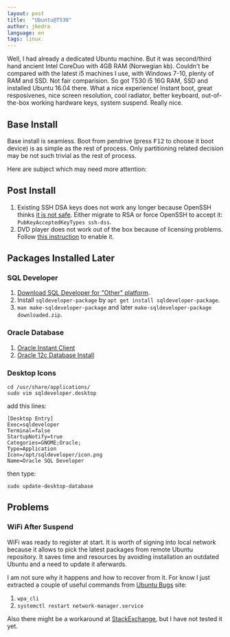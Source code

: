 ```yaml
---
layout: post
title:  "Ubuntu@T530"
author: jkedra
language: en
tags: linux
---
```


Well, I had already a dedicated Ubuntu machine. But it was second/third hand
ancient Intel CoreDuo with 4GB RAM (Norwegian kb). Couldn't be compared
with the latest i5 machines I use, with Windows 7-10, plenty of RAM
and SSD. Not fair comparision. So got T530 i5 16G RAM, SSD and installed
Ubuntu 16.04 there. What a nice experience! Instant boot, great resposivenes,
nice screen resolution, cool radiator, better keyboard, out-of-the-box
working hardware keys, system suspend. Really nice.

## Base Install
Base install is seamless. Boot from pendrive
(press <kbd>F12</kbd> to choose it boot device) is as simple
as the rest of process. Only partitioning related decision may be not
such trivial as the rest of process.

Here are subject which may need more attention:

## Post Install
1. Existing SSH DSA keys does not work any longer because OpenSSH
   thinks [it is not safe][1dsa]. Either migrate to RSA or force
   OpenSSH to accept it: `PubKeyAcceptedKeyTypes ssh-dss`.
2. DVD player does not work out of the box because of licensing
   problems. Follow [this instruction][2dvd] to enable it.

[1dsa]: https://superuser.com/questions/1016989/ssh-dsa-keys-no-longer-work-for-password-less-authentication?lq=1
[2dvd]: https://help.ubuntu.com/16.04/ubuntu-help/video-dvd-restricted.html

## Packages Installed Later

### SQL Developer
1. [Download SQL Developer for "Other" platform][sqldev].
2. Install `sqldeveloper-package` by `apt get install sqldeveloper-package`.
3. `man make-sqldeveloper-package`
   and later `make-sqldeveloper-package downloaded.zip`.

[sd4]: https://community.oracle.com/docs/DOC-888316
[sqldev]: http://www.oracle.com/technetwork/developer-tools/sql-developer/downloads/index.html

### Oracle Database
1. [Oracle Instant Client](https://help.ubuntu.com/community/Oracle%20Instant%20Client)
2. [Oracle 12c Database Install](http://tutorialforlinux.com/2016/03/31/how-to-install-oracle-12c-database-on-ubuntu-16-04-xenial-64bit-easy-guide/)

### Desktop Icons

    cd /usr/share/applications/
    sudo vim sqldeveloper.desktop

add this lines:

    [Desktop Entry]
    Exec=sqldeveloper
    Terminal=false
    StartupNotify=true
    Categories=GNOME;Oracle;
    Type=Application
    Icon=/opt/sqldeveloper/icon.png
    Name=Oracle SQL Developer

then type:

    sudo update-desktop-database


## Problems

### WiFi After Suspend

WiFi was ready to register at start. It is worth of signing into
local network because it allows to pick the latest packages from
remote Ubuntu repository. It saves time and resources by avoiding
installation an outdated Ubuntu and a need to update it aferwards.

I am not sure why it happens and how to recover from it. 
For know I just extracted a couple of useful commands from
[Ubuntu Bugs] site:

1. `wpa_cli`
2. `systemctl restart network-manager.service`

Also there might be a workaround at [StackExchange], but I have not
tested it yet.


[Ubuntu Bugs]: https://bugs.launchpad.net/ubuntu/+source/network-manager/+bug/1589401
[StackExchange]: http://askubuntu.com/questions/761180/wifi-doesnt-work-after-suspend-after-16-04-upgrade/761220#761220
